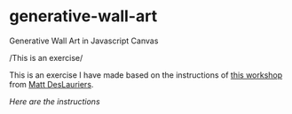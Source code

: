 # generative-wall-art
Generative Wall Art in Javascript Canvas

/This is an exercise/

This is an exercise I have made based on the instructions of [this workshop](https://github.com/mattdesl/workshop-generative-art) from [Matt DesLauriers](https://github.com/mattdesl).

*Here are the instructions*

